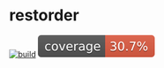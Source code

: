 # restorder
[![build](https://github.com/pr1vetdruk/restorder/workflows/build/badge.svg)](https://github.com/pr1vetdruk/restorder/actions/workflows/ci.yml)
[![Coverage](.github/badges/jacoco.svg)](https://github.com/pr1vetdruk/restorder/actions/workflows/ci.yml)
